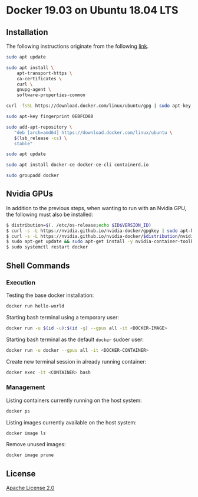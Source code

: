 # Docker 19.03 on Ubuntu 18.04 LTS

## Installation

The following instructions originate from the following [link](https://docs.docker.com/install/linux/docker-ce/ubuntu/).

```bash
sudo apt update
```

```bash
sudo apt install \
    apt-transport-https \
    ca-certificates \
    curl \
    gnupg-agent \
    software-properties-common
```

```bash
curl -fsSL https://download.docker.com/linux/ubuntu/gpg | sudo apt-key add -
```

```bash
sudo apt-key fingerprint 0EBFCD88
```

```bash
sudo add-apt-repository \
   "deb [arch=amd64] https://download.docker.com/linux/ubuntu \
   $(lsb_release -cs) \
   stable"
```

```bash
sudo apt update
```

```bash
sudo apt install docker-ce docker-ce-cli containerd.io
```

```bash
sudo groupadd docker
```

## Nvidia GPUs

In addition to the previous steps, when wanting to run with an Nvidia GPU, the following must also be installed:
```bash
$ distribution=$(. /etc/os-release;echo $ID$VERSION_ID)
$ curl -s -L https://nvidia.github.io/nvidia-docker/gpgkey | sudo apt-key add -
$ curl -s -L https://nvidia.github.io/nvidia-docker/$distribution/nvidia-docker.list | sudo tee /etc/apt/sources.list.d/nvidia-docker.list
$ sudo apt-get update && sudo apt-get install -y nvidia-container-toolkit
$ sudo systemctl restart docker

```

## Shell Commands

### Execution

Testing the base docker installation:
```bash
docker run hello-world
```

Starting bash terminal using a temporary user:
```bash
docker run -u $(id -u):$(id -g) --gpus all -it <DOCKER-IMAGE>
```

Starting bash terminal as the default `docker` sudoer user:
```bash
docker run -u docker --gpus all -it <DOCKER-CONTAINER>
```

Create new terminal session in already running container:
```bash
docker exec -it <CONTAINER> bash
```

### Management

Listing containers currently running on the host system:
```bash
docker ps
```

Listing images currently available on the host system:
```bash
docker image ls
```

Remove unused images:
```bash
docker image prune
```

## License

[Apache License 2.0](LICENSE)
